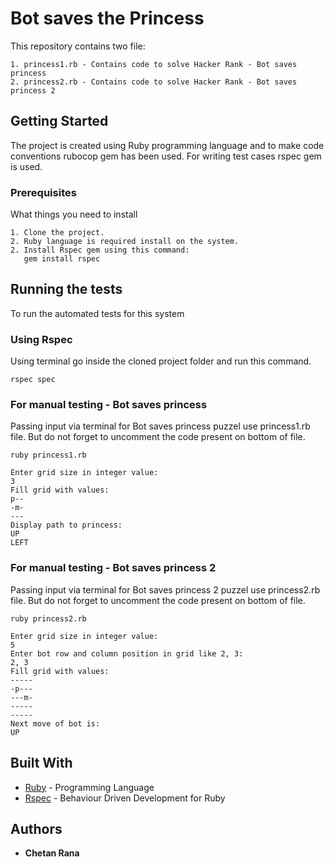# Bot saves the Princess

This repository contains two file:

```
1. princess1.rb - Contains code to solve Hacker Rank - Bot saves princess 
2. princess2.rb - Contains code to solve Hacker Rank - Bot saves princess 2
```
## Getting Started

The project is created using Ruby programming language and to make code conventions 
rubocop gem has been used. For writing test cases rspec gem is used.

### Prerequisites

What things you need to install

```
1. Clone the project.
2. Ruby language is required install on the system.
2. Install Rspec gem using this command:
   gem install rspec  
```

## Running the tests

To run the automated tests for this system

### Using Rspec

Using terminal go inside the cloned project folder and run this command.

```
rspec spec
```

### For manual testing - Bot saves princess

Passing input via terminal for Bot saves princess puzzel use princess1.rb file. But do not forget to uncomment the code present on bottom of file.

```
ruby princess1.rb

Enter grid size in integer value:
3
Fill grid with values:
p--
-m-
---
Display path to princess:
UP
LEFT

```

### For manual testing - Bot saves princess 2

Passing input via terminal for Bot saves princess 2 puzzel use princess2.rb file. But do not forget to uncomment the code present on bottom of file.

```
ruby princess2.rb

Enter grid size in integer value:
5
Enter bot row and column position in grid like 2, 3:
2, 3
Fill grid with values:
-----
-p---
---m-
-----
-----
Next move of bot is:
UP
```

## Built With

* [Ruby](https://www.ruby-lang.org/) - Programming Language
* [Rspec](http://rspec.info/) - Behaviour Driven Development for Ruby

## Authors

* **Chetan Rana**



